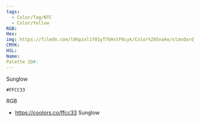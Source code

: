 ```yaml
---
tags:
  - Color/Tag/NTC
  - Color/Yellow
RGB: 
Hex: 
img: https://filedn.com/l0hpzxl1f01yT7GHxtF8cyk/Color%20Snake/standard_csv_to_svg/%23/FFCC33.svg
CMYK: 
HSL: 
Name: 
Palette ID#:
---
```

Sunglow
```palette
#FFCC33
```
RGB

- https://coolors.co/ffcc33 Sunglow